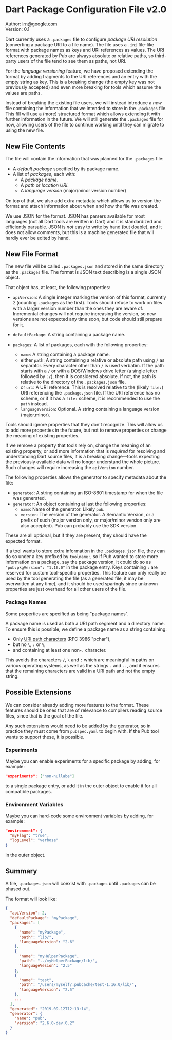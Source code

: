 # Dart Package Configuration File v2.0
Author: lrn@google.com<br>
Version: 0.1

Dart currently uses a `.packages` file to configure *package URI resolution* (converting a package URI to a file name). The file uses a `.ini` file-like format with package names as keys and URI references as values. The URI references generated by Pub are always absolute or relative paths, so third-party users of the file tend to see them as paths, not URI.

For the *language versioning* feature, we have proposed extending the format by adding fragments to the URI references and an entry with the empty string as key. This is a breaking change (the empty key was not previously accepted) and even more breaking for tools which assume the values are paths.

Instead of breaking the existing file users, we will instead introduce a *new* file containing the information that we intended to store in the `.packages` file. This fill will use a (more) structured format which allows extending it with further information in the future. We will still generate the `.packages` file for now, allowing users of the file to continue working until they can migrate to using the new file.

## New File Contents

The file will contain the information that was planned for the `.packages` file:

- A *default package* specified by its package name.
- A list of *packages*, each with:
  - A *package name*.
  - A *path* or *location URI*.
  - A *language version* (major/minor version number)

On top of that, we also add extra metadata which allows us to version the format and attach information about when and how the file was created.

We use JSON for the format. JSON has parsers available for most languages (not all Dart tools are written in Dart) and it is standardized and efficiently parsable.  JSON is *not* easy to write by hand (but doable), and it does not allow comments, but this is a machine generated file that will hardly ever be edited by hand.

## New File Format

The new file will be called `.packages.json` and stored in the same directory as the `.packages` file. The format is JSON text describing is a single JSON object.

That object has, at least, the following properties:

- `apiVersion`: A single integer marking the version of this format, currently `2` (counting `.packages` as the first). Tools should refuse to work on files with a larger version number than the ones they are aware of. Incremental changes will not require increasing the version, so new versions are not expected any time soon, but code should still prepare for it.

- `defaultPackage`: A string containing a package name.
- `packages`: A list of packages, each with the following properties:
  - `name`: A string containing a package name.
  - either `path`: A string containing a relative or absolute path using `/` as separator. Every character other than `/` is used verbatim. If the path starts with a `/` or with a DOS/Windows drive letter (a single letter followed by `:/`), then it is considered absolute. If not, the path is relative to the directory of the `.packages.json` file. 
  - or `uri`: A URI reference. This is resolved relative to the (likely `file:`) URI referencing the `.package.json` file. If the URI reference has no scheme, or if it has a `file:` scheme, it is recommended to use the `path` instead.
  - `languageVersion`: Optional. A string containing a language version (major.minor).

Tools should ignore properties that they don't recognize. This will allow us to add more properties in the future, but not to remove properties or change the meaning of existing properties. 

If we remove a property that tools rely on, change the meaning of an existing property, or add more information that is *required* for resolving and understanding Dart source files, it is a breaking change&mdash;tools expecting the previously available data will no longer understand the whole picture. Such changes will require increasing the `apiVersion` number.

The following properties allows the generator to specify metadata about the file:

- `generated`: A string containing an ISO-8601 timestamp for when the file was generated.
- `generator`: An object containing at last the following properties:
  - `name`: Name of the generator. Likely `pub`.
  - `version`: The version of the generator. A Semantic Version, or a prefix of such (major version only, or major/minor version only are also accepted). Pub can probably use the SDK version.

These are all optional, but if they are present, they should have the expected format.

If a tool wants to store extra information in the `.packages.json` file, they can do so under a key prefixed by `toolname:`, so if Pub wanted to store more information on a package, say the package version, it could do so as `"pub:pkgVersion": "1.16.0"` in the package entry. Keys containing `:` are reserved for custom tool-specific properties. This feature can only really be used by the tool generating the file (as a generated file, it may be overwritten at any time), and it should be used sparingly since unknown properties are just overhead for all other users of the file.

### Package Names

Some properties are specified as being "package names".

A package name is used as both a URI path segment and a directory name. To ensure this is possible, we define a package name as a string containing:

- Only [URI path characters](https://www.ietf.org/rfc/rfc3986.txt) (RFC 3986 "pchar"),
- but no `\`, `:` or `%`,
- and containing at least one non-`.` character.

This avoids the characters `/`, `\` and `:` which are meaningful in paths on various operating systems, as well as the strings `.` and `..`, and it ensures that the remaining characters are valid in a URI path and not the empty string.

## Possible Extensions

We can consider already adding more features to the format. These features should be ones that are of relevance to compilers reading source files, since that is the goal of the file.

Any such extensions would need to be added by the generator, so in practice they must come from `pubspec.yaml` to begin with. If the Pub tool wants to support these, it is possible. 

### Experiments

Maybe you can enable experiments for a specific package by adding, for example:

```json
"experiments": ["non-nullabe"]
```

to a single package entry, or add it in the outer object to enable it for all compatible packages.

### Environment Variables

Maybe you can hard-code some environment variables by adding, for example:

```json
"environment": {
  "myFlag": "true",
  "logLevel": "verbose"
}
```

in the outer object.

## Summary

A file, `.packages.json` will coexist with `.packages` until `.packages` can be phased out.

The format will look like:

```json
{
  "apiVersion": 2,
  "defaultPackage": "myPackage",
  "packages": [
    {
      "name": "myPackage",
      "path": "lib/",
      "languageVersion": "2.6"
    },
    {
      "name": "myHelperPackage",
      "path": "../myHelperPackage/lib/",
      "languageVesion": "2.5"
    },
    {
      "name": "test",
      "path": "/users/myself/.pubcache/test-1.16.0/lib/",
      "languageVersion": "2.5"
    },
    ... 
  ],
  "generated": "2019-09-12T12:13:14",
  "generator": {
    "name": "pub",
    "version": "2.6.0-dev.0.2"
  }
}
```
